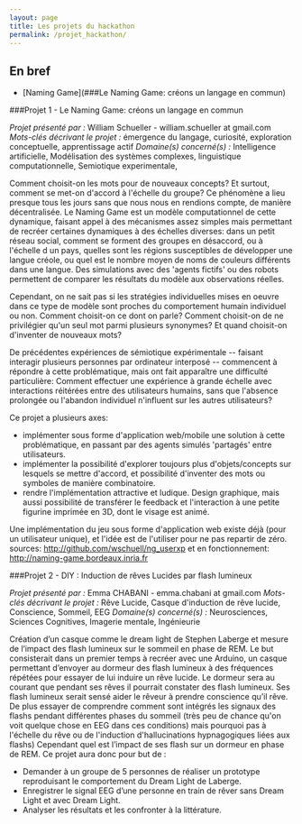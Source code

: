 ```yaml
---
layout: page
title: Les projets du hackathon
permalink: /projet_hackathon/
---
```


## En bref
* [Naming Game](###Le Naming Game: créons un langage en commun) 



###Projet 1 - Le Naming Game: créons un langage en commun

*Projet présenté par :* William Schueller - william.schueller at gmail.com
*Mots-clés décrivant le projet :* émergence du langage, curiosité, exploration conceptuelle, apprentissage actif
*Domaine(s) concerné(s) :* Intelligence artificielle, Modélisation des systèmes complexes, linguistique computationnelle, Semiotique experimentale,

Comment choisit-on les mots pour de nouveaux concepts? Et surtout, comment se met-on d'accord à l'échelle du groupe? Ce phénomène a lieu presque tous les jours sans que nous nous en rendions compte, de manière décentralisée.
Le Naming Game est un modèle computationnel de cette dynamique, faisant appel à des mécanismes assez simples mais permettant de recréer certaines dynamiques à des échelles diverses: dans un petit réseau social, comment se forment des groupes en désaccord, ou à l'échelle d un pays, quelles sont les régions susceptibles de développer une langue créole, ou quel est le nombre moyen de noms de couleurs différents dans une langue. Des simulations avec des 'agents fictifs' ou des robots permettent de comparer les résultats du modèle aux observations réelles.

Cependant, on ne sait pas si les stratégies individuelles mises en oeuvre dans ce type de modèle sont proches du comportement humain individuel ou non. Comment choisit-on ce dont on parle? Comment choisit-on de ne privilégier qu'un seul mot parmi plusieurs synonymes? Et quand choisit-on d'inventer de nouveaux mots?

De précédentes expériences de sémiotique expérimentale -- faisant interagir plusieurs personnes par ordinateur interposé -- commencent à répondre à cette problématique, mais ont fait apparaître une difficulté particulière:
Comment effectuer une expérience à grande échelle avec interactions réitérées entre des utilisateurs humains, sans que l'absence prolongée ou l'abandon individuel n'influent sur les autres utilisateurs?

Ce projet a plusieurs axes:
- implémenter sous forme d'application web/mobile une solution à cette problématique, en passant par des agents simulés 'partagés' entre utilisateurs. 
- implémenter la possibilité d'explorer toujours plus d'objets/concepts sur lesquels se mettre d'accord, et possibilité d'inventer des mots ou symboles de manière combinatoire.
- rendre l'implémentation attractive et ludique. Design graphique, mais aussi possibilité de transférer le feedback et l'interaction à une petite figurine imprimée en 3D, dont le visage est animé.

Une implémentation du jeu sous forme d'application web existe déjà (pour un utilisateur unique), et l'idée est de l'utiliser pour ne pas repartir de zéro.
sources: http://github.com/wschuell/ng_userxp 
et en fonctionnement: http://naming-game.bordeaux.inria.fr


###Projet 2 - DIY : Induction de rêves Lucides par flash lumineux

*Projet présenté par :*  Emma CHABANI -  emma.chabani at gmail.com
*Mots-clés décrivant le projet :* Rêve Lucide, Casque d'induction de rêve lucide, Conscience, Sommeil, EEG
*Domaine(s) concerné(s) :* Neurosciences, Sciences Cognitives, Imagerie mentale, Ingénieurie


Création d’un casque comme le dream light de Stephen Laberge et mesure de l’impact des flash lumineux sur le sommeil en phase de REM.
Le but consisterait dans un premier temps à recréer avec une Arduino, un casque permettant d’envoyer au dormeur des flash lumineux à des fréquences répétées pour essayer de lui induire un rêve lucide. Le dormeur sera au courant que pendant ses rêves il pourrait constater des flash lumineux. Ses flash lumineux serait sensé aider le rêveur à prendre conscience qu’il rêve.
De plus essayer de comprendre comment sont intégrés les signaux des flashs pendant différentes phases du sommeil (très peu de chance qu'on voit quelque chose en EEG dans ces conditions) mais pourquoi pas à l'échelle du rêve ou de l'induction d'hallucinations hypnagogiques liées aux flashs)
Cependant quel est l’impact de ses flash sur un dormeur en phase de REM.
Ce projet aura donc pour but de :
- Demander à un groupe de 5 personnes de réaliser un prototype reproduisant le comportement du Dream Light de Laberge.
- Enregistrer le signal EEG d’une personne en train de rêver sans Dream Light et avec Dream Light.
- Analyser les résultats et les confronter à la littérature.